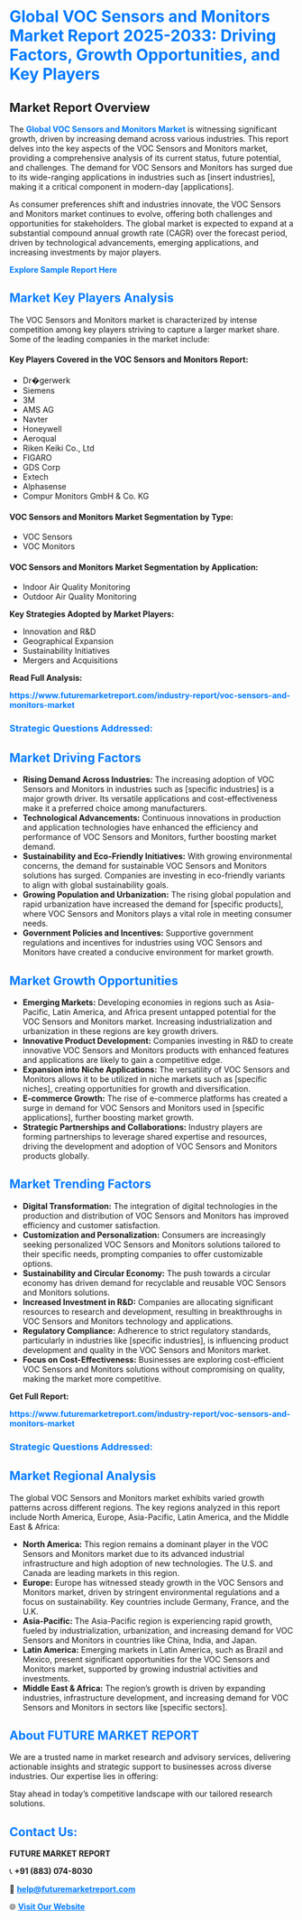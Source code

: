 <h1 style="color: #007BFF;">Global VOC Sensors and Monitors Market Report 2025-2033: Driving Factors, Growth Opportunities, and Key Players</h1>

<section id="overview">
<h2>Market Report Overview</h2>
<p>The <a href="https://www.futuremarketreport.com/industry-report/voc-sensors-and-monitors-market" style="color: #007BFF; text-decoration: none;"><strong>Global VOC Sensors and Monitors Market</strong></a> is witnessing significant growth, driven by increasing demand across various industries. This report delves into the key aspects of the VOC Sensors and Monitors market, providing a comprehensive analysis of its current status, future potential, and challenges. The demand for VOC Sensors and Monitors has surged due to its wide-ranging applications in industries such as [insert industries], making it a critical component in modern-day [applications].</p>
<p>As consumer preferences shift and industries innovate, the VOC Sensors and Monitors market continues to evolve, offering both challenges and opportunities for stakeholders. The global market is expected to expand at a substantial compound annual growth rate (CAGR) over the forecast period, driven by technological advancements, emerging applications, and increasing investments by major players.</p>
</section>

<section id="overview">
<p><a href="https://www.futuremarketreport.com/request-sample/reportId=115433" style="color: #007BFF; text-decoration: none;"><strong>Explore Sample Report Here</strong></a></p>
</section>

<section id="key-players">
<h2 style="color: #007BFF;">Market Key Players Analysis</h2>
<p>The VOC Sensors and Monitors market is characterized by intense competition among key players striving to capture a larger market share. Some of the leading companies in the market include:</p>
<h4>Key Players Covered in the VOC Sensors and Monitors Report:</h4>
<ul><li>Dr�gerwerk</li><li>Siemens</li><li>3M</li><li>AMS AG</li><li>Navter</li><li>Honeywell</li><li>Aeroqual</li><li>Riken Keiki Co., Ltd</li><li>FIGARO</li><li>GDS Corp</li><li>Extech</li><li>Alphasense</li><li>Compur Monitors GmbH &amp; Co. KG</li></ul>
<h4>VOC Sensors and Monitors Market Segmentation by Type:</h4>
<ul><li>VOC Sensors</li><li>VOC Monitors</li></ul>

<h4>VOC Sensors and Monitors Market Segmentation by Application:</h4>
<ul><li>Indoor Air Quality Monitoring</li><li>Outdoor Air Quality Monitoring</li></ul>
<p><strong>Key Strategies Adopted by Market Players:</strong></p>
<ul>
<li>Innovation and R&D</li>
<li>Geographical Expansion</li>
<li>Sustainability Initiatives</li>
<li>Mergers and Acquisitions</li>
</ul>
</section>

<section>
<p><strong>Read Full Analysis: </strong></p><a href="https://www.futuremarketreport.com/industry-report/voc-sensors-and-monitors-market" style="color: #007BFF; text-decoration: none;"><strong>https://www.futuremarketreport.com/industry-report/voc-sensors-and-monitors-market</strong></a>
<h3 style="color: #007BFF;">Strategic Questions Addressed:</h3>
</section>

<section id="driving-factors">
<h2 style="color: #007BFF;">Market Driving Factors</h2>
<ul>
<li><strong>Rising Demand Across Industries:</strong> The increasing adoption of VOC Sensors and Monitors in industries such as [specific industries] is a major growth driver. Its versatile applications and cost-effectiveness make it a preferred choice among manufacturers.</li>
<li><strong>Technological Advancements:</strong> Continuous innovations in production and application technologies have enhanced the efficiency and performance of VOC Sensors and Monitors, further boosting market demand.</li>
<li><strong>Sustainability and Eco-Friendly Initiatives:</strong> With growing environmental concerns, the demand for sustainable VOC Sensors and Monitors solutions has surged. Companies are investing in eco-friendly variants to align with global sustainability goals.</li>
<li><strong>Growing Population and Urbanization:</strong> The rising global population and rapid urbanization have increased the demand for [specific products], where VOC Sensors and Monitors plays a vital role in meeting consumer needs.</li>
<li><strong>Government Policies and Incentives:</strong> Supportive government regulations and incentives for industries using VOC Sensors and Monitors have created a conducive environment for market growth.</li>
</ul>
</section>

<section id="growth-opportunities">
<h2 style="color: #007BFF;">Market Growth Opportunities</h2>
<ul>
<li><strong>Emerging Markets:</strong> Developing economies in regions such as Asia-Pacific, Latin America, and Africa present untapped potential for the VOC Sensors and Monitors market. Increasing industrialization and urbanization in these regions are key growth drivers.</li>
<li><strong>Innovative Product Development:</strong> Companies investing in R&D to create innovative VOC Sensors and Monitors products with enhanced features and applications are likely to gain a competitive edge.</li>
<li><strong>Expansion into Niche Applications:</strong> The versatility of VOC Sensors and Monitors allows it to be utilized in niche markets such as [specific niches], creating opportunities for growth and diversification.</li>
<li><strong>E-commerce Growth:</strong> The rise of e-commerce platforms has created a surge in demand for VOC Sensors and Monitors used in [specific applications], further boosting market growth.</li>
<li><strong>Strategic Partnerships and Collaborations:</strong> Industry players are forming partnerships to leverage shared expertise and resources, driving the development and adoption of VOC Sensors and Monitors products globally.</li>
</ul>
</section>

<section id="trending-factors">
<h2 style="color: #007BFF;">Market Trending Factors</h2>
<ul>
<li><strong>Digital Transformation:</strong> The integration of digital technologies in the production and distribution of VOC Sensors and Monitors has improved efficiency and customer satisfaction.</li>
<li><strong>Customization and Personalization:</strong> Consumers are increasingly seeking personalized VOC Sensors and Monitors solutions tailored to their specific needs, prompting companies to offer customizable options.</li>
<li><strong>Sustainability and Circular Economy:</strong> The push towards a circular economy has driven demand for recyclable and reusable VOC Sensors and Monitors solutions.</li>
<li><strong>Increased Investment in R&D:</strong> Companies are allocating significant resources to research and development, resulting in breakthroughs in VOC Sensors and Monitors technology and applications.</li>
<li><strong>Regulatory Compliance:</strong> Adherence to strict regulatory standards, particularly in industries like [specific industries], is influencing product development and quality in the VOC Sensors and Monitors market.</li>
<li><strong>Focus on Cost-Effectiveness:</strong> Businesses are exploring cost-efficient VOC Sensors and Monitors solutions without compromising on quality, making the market more competitive.</li>
</ul>
</section>

<section>
<p><strong>Get Full Report: </strong></p><a href="https://www.futuremarketreport.com/industry-report/voc-sensors-and-monitors-market" style="color: #007BFF; text-decoration: none;"><strong>https://www.futuremarketreport.com/industry-report/voc-sensors-and-monitors-market</strong></a>
<h3 style="color: #007BFF;">Strategic Questions Addressed:</h3>
</section>


<section id="regional-analysis">
<h2 style="color: #007BFF;">Market Regional Analysis</h2>
<p>The global VOC Sensors and Monitors market exhibits varied growth patterns across different regions. The key regions analyzed in this report include North America, Europe, Asia-Pacific, Latin America, and the Middle East & Africa:</p>
<ul>
<li><strong>North America:</strong> This region remains a dominant player in the VOC Sensors and Monitors market due to its advanced industrial infrastructure and high adoption of new technologies. The U.S. and Canada are leading markets in this region.</li>
<li><strong>Europe:</strong> Europe has witnessed steady growth in the VOC Sensors and Monitors market, driven by stringent environmental regulations and a focus on sustainability. Key countries include Germany, France, and the U.K.</li>
<li><strong>Asia-Pacific:</strong> The Asia-Pacific region is experiencing rapid growth, fueled by industrialization, urbanization, and increasing demand for VOC Sensors and Monitors in countries like China, India, and Japan.</li>
<li><strong>Latin America:</strong> Emerging markets in Latin America, such as Brazil and Mexico, present significant opportunities for the VOC Sensors and Monitors market, supported by growing industrial activities and investments.</li>
<li><strong>Middle East & Africa:</strong> The region’s growth is driven by expanding industries, infrastructure development, and increasing demand for VOC Sensors and Monitors in sectors like [specific sectors].</li>
</ul>
</section>

<footer>
<h2 style="color: #007BFF;">About FUTURE MARKET REPORT</h2>
<p>We are a trusted name in market research and advisory services, delivering actionable insights and strategic support to businesses across diverse industries. Our expertise lies in offering:</p>

<p>Stay ahead in today’s competitive landscape with our tailored research solutions.</p>

<h2 style="color: #007BFF;">Contact Us:</h2>
<p><strong>FUTURE MARKET REPORT</strong></p>
<p>📞 <strong>+91 (883) 074-8030</strong></p>
<p>📧 <strong><a href="mailto:help@futuremarketreport.com" style="color: #007BFF;">help@futuremarketreport.com</a></strong></p>
<p>🌐 <strong><a href="https://www.futuremarketreport.com/" style="color: #007BFF;">Visit Our Website</a></strong></p>
</footer>